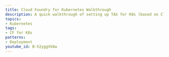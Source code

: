 ```yaml
---
title: Cloud Foundry for Kubernetes Walkthrough
description: A quick walkthrough of setting up TAS for K8s (based on Cloud Foundry for K8s) on KIND, and using Minibroker to provide a variety of Data Services to bind to your application.
topics:
- Kubernetes
tags:
- CF for K8s
patterns:
- Deployment
youtube_id: B-h2yggVk8w
---
```

